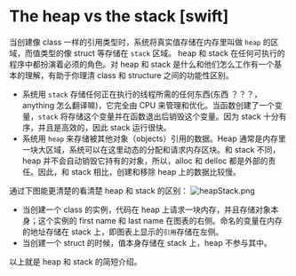 # The heap vs the stack [swift]

当创建像 class 一样的引用类型时，系统将真实值存储在内存里叫做 `heap` 的区域，而值类型的像 struct 等存储在 `stack` 区域。
heap 和 stack 在任何可执行的程序中都扮演着必须的角色。对 heap 和 stack 是什么和他们怎么工作有一个基本的理解，有助于你理清 class 和 structure 之间的功能性区别。

* 系统用 `stack` 存储任何正在执行的线程所需的任何东西(东西 ？？？， anything 怎么翻译嘛)，它完全由 CPU 来管理和优化。当函数创建了一个变量，`stack` 将存储这个变量并在函数退出后销毁这个变量。因为 stack 十分有序，并且是高效的，因此 stack 运行很快。
* 系统用 `heap` 来存储被其他对象（objects）引用的数据。Heap 通常是内存里一块大区域，系统可以在这里动态的分配和请求内存区块。和 stack 不同，heap 并不会自动销毁它持有的对象，所以，alloc 和 delloc 都是外部的责任。因此，和 stack 相比，创建和移除 heap 上的数据比较慢。

通过下图能更清楚的看清楚 heap 和 stack 的区别：
![heapStack.png](http://7xi6q9.com1.z0.glb.clouddn.com/%E5%A0%86%E6%A0%88.png)


* 当创建一个 class 的实例，代码在 heap 上请求一块内存，并且存储对象本身；这个实例的 first name 和 last name 在图表的右侧。命名的变量在内存的地址存储在 stack 上，即图表上显示的`引用`存储在左侧。
* 当创建一个 struct 的时候，值本身存储在 stack 上，heap 不参与其中。

以上就是 heap 和 stack 的简短介绍。



